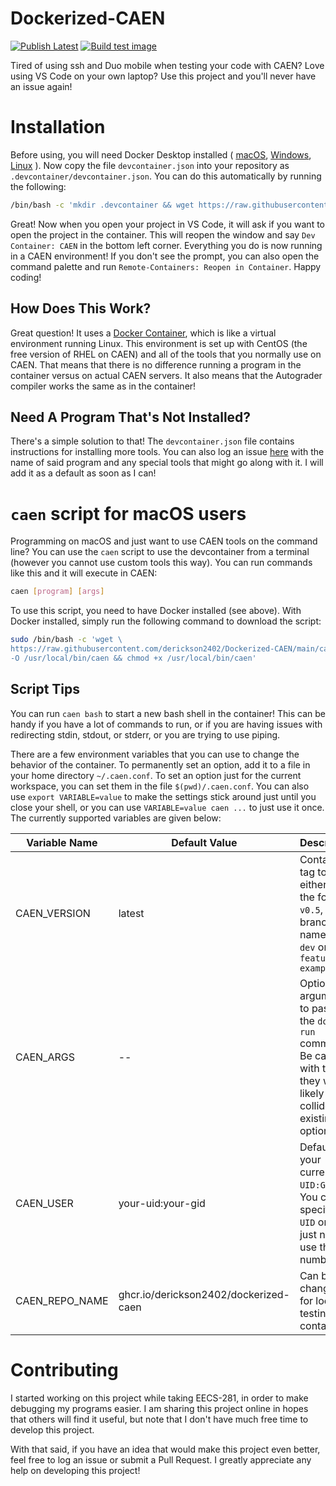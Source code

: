 # Dockerized-CAEN

[![Publish Latest](https://github.com/derickson2402/Dockerized-CAEN/actions/workflows/publish.yml/badge.svg)](https://github.com/derickson2402/Dockerized-CAEN/actions/workflows/publish.yml) [![Build test image](https://github.com/derickson2402/Dockerized-CAEN/actions/workflows/testing.yml/badge.svg)](https://github.com/derickson2402/Dockerized-CAEN/actions/workflows/publish-dev.yml)

Tired of using ssh and Duo mobile when testing your code with CAEN?
Love using VS Code on your own laptop?
Use this project and you'll never have an issue again!

# Installation

Before using, you will need Docker Desktop installed (
[macOS](https://docs.docker.com/desktop/mac/install/),
[Windows](https://docs.docker.com/desktop/windows/install/),
[Linux](https://docs.docker.com/engine/install/)
).
Now copy the file ```devcontainer.json``` into your repository as ```.devcontainer/devcontainer.json```.
You can do this automatically by running the following:

```bash
/bin/bash -c 'mkdir .devcontainer && wget https://raw.githubusercontent.com/derickson2402/Dockerized-CAEN/main/devcontainer.json -O .devcontainer/devcontainer.json'
```

Great!
Now when you open your project in VS Code, it will ask if you want to open the project in the container.
This will reopen the window and say ```Dev Container: CAEN``` in the bottom left corner.
Everything you do is now running in a CAEN environment!
If you don't see the prompt, you can also open the command palette and run ```Remote-Containers: Reopen in Container```.
Happy coding!

## How Does This Work?

Great question!
It uses a [Docker Container](https://www.docker.com/resources/what-container/), which is like a virtual environment running Linux.
This environment is set up with CentOS (the free version of RHEL on CAEN) and all of the tools that you normally use on CAEN.
That means that there is no difference running a program in the container versus on actual CAEN servers.
It also means that the Autograder compiler works the same as in the container!

## Need A Program That's Not Installed?

There's a simple solution to that!
The ```devcontainer.json``` file contains instructions for installing more tools.
You can also log an issue [here](https://github.com/derickson2402/Dockerized-CAEN/issues/new) with the name of said program and any special tools that might go along with it.
I will add it as a default as soon as I can!

# ```caen``` script for macOS users

Programming on macOS and just want to use CAEN tools on the command line?
You can use the ```caen``` script to use the devcontainer from a terminal (however you cannot use custom tools this way).
You can run commands like this and it will execute in CAEN:

```bash
caen [program] [args]
```

To use this script, you need to have Docker installed (see above).
With Docker installed, simply run the following command to download the script:

```bash
sudo /bin/bash -c 'wget \
https://raw.githubusercontent.com/derickson2402/Dockerized-CAEN/main/caen \
-O /usr/local/bin/caen && chmod +x /usr/local/bin/caen'
```

## Script Tips

You can run ```caen bash``` to start a new bash shell in the container!
This can be handy if you have a lot of commands to run, or if you are having issues with redirecting stdin, stdout, or stderr, or you are trying to use piping.

There are a few environment variables that you can use to change the behavior of the container.
To permanently set an option, add it to a file in your home directory ```~/.caen.conf```.
To set an option just for the current workspace, you can set them in the file ```$(pwd)/.caen.conf```.
You can also use ```export VARIABLE=value``` to make the settings stick around just until you close your shell, or you can use ```VARIABLE=value caen ...``` to just use it once.
The currently supported variables are given below:

Variable Name | Default Value | Description
--------------|---------------|------------
CAEN_VERSION  | latest        | Container tag to use, either of the form ```v0.5```, or a branch name like ```dev``` or ```feature-example```
CAEN_ARGS     | --            | Optional arguments to pass to the ```docker run``` command. Be careful with these, they will likely collide with existing options
CAEN_USER     | your-uid:your-gid | Defaults to your current ```UID:GID```. You can specify just ```UID``` or both, just need to use the number
CAEN_REPO_NAME | ghcr.io/derickson2402/dockerized-caen | Can be changed for locally testing new containers

# Contributing

I started working on this project while taking EECS-281, in order to make debugging my programs easier.
I am sharing this project online in hopes that others will find it useful, but note that I don't have much free time to develop this project.

With that said, if you have an idea that would make this project even better, feel free to log an issue or submit a Pull Request.
I greatly appreciate any help on developing this project!
